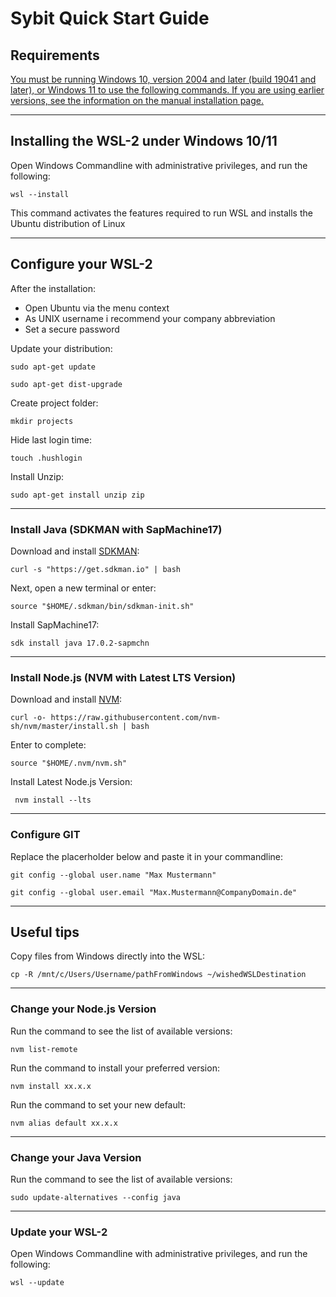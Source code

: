 # Sybit Quick Start Guide


## Requirements

[You must be running Windows 10, version 2004 and later (build 19041 and later), or Windows 11 to use the following commands. If you are using earlier versions, see the information on the manual installation page.](https://learn.microsoft.com/de-de/windows/wsl/install-manual)

---

## Installing the WSL-2 under Windows 10/11

Open Windows Commandline with administrative privileges, and run the following:

```shell
wsl --install
```

This command activates the features required to run WSL and installs the Ubuntu distribution of Linux

---

## Configure your WSL-2

After the installation:

- Open Ubuntu via the menu context
- As UNIX username i recommend your company abbreviation
- Set a secure password

Update your distribution:

```shell
sudo apt-get update
```

```shell
sudo apt-get dist-upgrade
```

Create project folder:

```shell
mkdir projects
```

Hide last login time:

```shell
touch .hushlogin
```

Install Unzip:
```shell
sudo apt-get install unzip zip
```

---

### Install Java (SDKMAN with SapMachine17)

Download and install [SDKMAN](https://sdkman.io/):

```shell
curl -s "https://get.sdkman.io" | bash
```

Next, open a new terminal or enter:
```shell
source "$HOME/.sdkman/bin/sdkman-init.sh"
```

Install SapMachine17:

```shell
sdk install java 17.0.2-sapmchn
```

---

### Install Node.js (NVM with Latest LTS Version)

Download and install [NVM](https://github.com/nvm-sh/nvm):

```shell
curl -o- https://raw.githubusercontent.com/nvm-sh/nvm/master/install.sh | bash
```

Enter to complete:
```shell
source "$HOME/.nvm/nvm.sh"
```

Install Latest Node.js Version:

```shell
 nvm install --lts
```

---

### Configure GIT

Replace the placerholder below and paste it in your commandline:

```shell
git config --global user.name "Max Mustermann"
```

```shell
git config --global user.email "Max.Mustermann@CompanyDomain.de"
```

---

## Useful tips

Copy files from Windows directly into the WSL:

```shell
cp -R /mnt/c/Users/Username/pathFromWindows ~/wishedWSLDestination
```

---

### Change your Node.js Version

Run the command to see the list of available versions:

```shell
nvm list-remote
```

Run the command to install your preferred version:

```shell
nvm install xx.x.x
```

Run the command to set your new default:

```shell
nvm alias default xx.x.x
```

---

### Change your Java Version

Run the command to see the list of available versions:

```shell
sudo update-alternatives --config java
```

--- 

### Update your WSL-2

Open Windows Commandline with administrative privileges, and run the following:

```shell
wsl --update
```